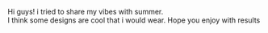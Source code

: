 Hi guys! i tried to share my vibes with summer.  
I think some designs are cool that i would wear. 
Hope you enjoy with results 
